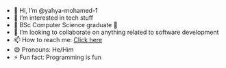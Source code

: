 - 👋 Hi, I’m @yahya-mohamed-1
- 👀 I’m interested in tech stuff
- 🌱 BSc Computer Science graduate 🙂
- 💞️ I’m looking to collaborate on anything related to software development
- 📫 How to reach me: <a href='https://yahyaww-portfolio.vercel.app' target='_blank'>Click here</a>
- 😄 Pronouns: He/Him
- ⚡ Fun fact: Programming is fun

<!---
yahya-mohamed-1/yahya-mohamed-1 is a ✨ special ✨ repository because its `README.md` (this file) appears on your GitHub profile.
You can click the Preview link to take a look at your changes.
--->
